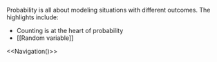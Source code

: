 Probability is all about modeling situations with different outcomes. The highlights include:

* Counting is at the heart of probability
* [[Random variable]]


<<Navigation()>>